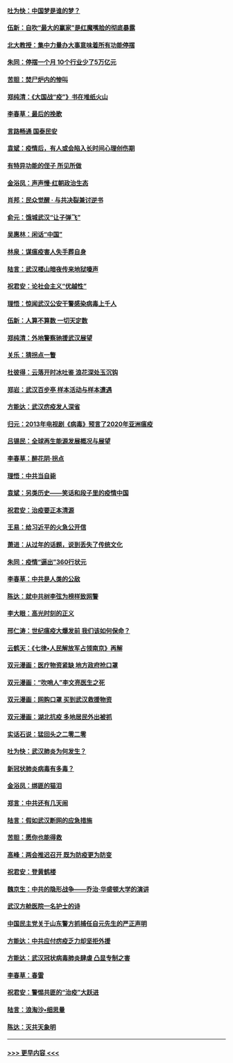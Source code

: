 #### [吐为快：中国梦是谁的梦？](../pages/nsc993/n11906564.md?t=03011531) 
#### [伍新：自吹“最大的赢家”是红魔嘴脸的彻底暴露](../pages/nsc993/n11906407.md?t=03011531) 
#### [北大教授：集中力量办大事意味着所有功能停摆](../pages/nsc993/n11904800.md?t=03011531) 
#### [朱同：停摆一个月 10个行业少了5万亿元](../pages/nsc993/n11904498.md?t=03011531) 
#### [苦胆：焚尸炉内的惨叫](../pages/nsc993/n11904479.md?t=03011531) 
#### [郑纯清：《大国战“疫”》书在堆纸火山](../pages/nsc993/n11904450.md?t=03011531) 
#### [李春草：最后的挽歌](../pages/nsc993/n11904441.md?t=03011531) 
#### [言路畅通 国泰民安](../pages/nsc993/n11904222.md?t=03011531) 
#### [袁斌：疫情后，有人或会陷入长时间心理创伤期](../pages/nsc993/n11901514.md?t=03011531) 
#### [有特异功能的侄子 所见所做](../pages/nsc993/n11901154.md?t=03011531) 
#### [金浴凤：声声慢‧红朝政治生态](../pages/nsc993/n11899553.md?t=03011531) 
#### [肖邦：民众觉醒 · 与共决裂兼讨逆书](../pages/nsc993/n11898435.md?t=03011531) 
#### [俞元：饿城武汉“让子弹飞”](../pages/nsc993/n11898344.md?t=03011531) 
#### [吴惠林：闲话“中国”](../pages/nsc993/n11898182.md?t=03011531) 
#### [林泉：谋瘟疫害人失手葬自身](../pages/nsc993/n11897892.md?t=03011531) 
#### [陆言：武汉楼山暗夜传来地狱嚎声](../pages/nsc993/n11897033.md?t=03011531) 
#### [祝君安：论社会主义“优越性”](../pages/nsc993/n11897005.md?t=03011531) 
#### [理悟：惊闻武汉公安干警感染病毒上千人](../pages/nsc993/n11896947.md?t=03011531) 
#### [伍新：人算不算数 一切天定数](../pages/nsc993/n11893372.md?t=03011531) 
#### [郑纯清：外地警察驰援武汉展望](../pages/nsc993/n11893115.md?t=03011531) 
#### [关乐：猜拐点一瞥](../pages/nsc993/n11893020.md?t=03011531) 
#### [杜彼得：云落开时冰吐鉴 浪花深处玉沉钩](../pages/nsc993/n11892107.md?t=03011531) 
#### [郑岩：武汉百步亭 样本活动与样本遭遇](../pages/nsc993/n11892310.md?t=03011531) 
#### [方能达：武汉疠疫发人深省](../pages/nsc993/n11891376.md?t=03011531) 
#### [归元：2013年电视剧《病毒》预言了2020年亚洲瘟疫](../pages/nsc993/n11891126.md?t=03011531) 
#### [吕锡民：全球再生能源发展概况与展望](../pages/nsc993/n11890613.md?t=03011531) 
#### [李春草：醉花阴·拐点](../pages/nsc993/n11890567.md?t=03011531) 
#### [理悟：中共当自毙](../pages/nsc993/n11890559.md?t=03011531) 
#### [袁斌：另类历史——笑话和段子里的疫情中国](../pages/nsc993/n11889243.md?t=03011531) 
#### [祝君安：治疫要正本清源](../pages/nsc993/n11889085.md?t=03011531) 
#### [王易：给习近平的火急公开信](../pages/nsc993/n11888225.md?t=03011531) 
#### [萧进：从过年的话题，说到丢失了传统文化](../pages/nsc993/n11887732.md?t=03011531) 
#### [朱同：疫情“逼出”360行状元](../pages/nsc993/n11887678.md?t=03011531) 
#### [李春草：中共是人类的公敌](../pages/nsc993/n11887656.md?t=03011531) 
#### [陈达：就中共树李弦为榜样致网警](../pages/nsc993/n11887625.md?t=03011531) 
#### [李大眼：高光时刻的正义](../pages/nsc993/n11887585.md?t=03011531) 
#### [邢仁涛：世纪瘟疫大爆发前 我们该如何保命？](../pages/nsc993/n11887535.md?t=03011531) 
#### [云鹤天：《七律▪人民解放军占领南京》再解](../pages/nsc993/n11887524.md?t=03011531) 
#### [双元漫画：医疗物资紧缺 地方政府抢口罩](../pages/nsc993/n11884744.md?t=03011531) 
#### [双元漫画：“吹哨人”李文亮医生之死](../pages/nsc993/n11884705.md?t=03011531) 
#### [双元漫画：网购口罩 买到武汉救援物资](../pages/nsc993/n11884670.md?t=03011531) 
#### [双元漫画：湖北抗疫 多地居民外出被抓](../pages/nsc993/n11884643.md?t=03011531) 
#### [实话石说：猛回头之二零二零](../pages/nsc993/n11883968.md?t=03011531) 
#### [吐为快：武汉肺炎为何发生？](../pages/nsc993/n11882180.md?t=03011531) 
#### [新冠状肺炎病毒有多毒？](../pages/nsc993/n11881790.md?t=03011531) 
#### [金浴凤：绑匪的猫泪](../pages/nsc993/n11880664.md?t=03011531) 
#### [郑言：中共还有几天闹](../pages/nsc993/n11880645.md?t=03011531) 
#### [陆言：假如武汉断网的应急措施](../pages/nsc993/n11880619.md?t=03011531) 
#### [苦胆：愿你也能得救](../pages/nsc993/n11880601.md?t=03011531) 
#### [高峰：两会推迟召开  既为防疫更为防变](../pages/nsc993/n11879977.md?t=03011531) 
#### [祝君安：登黄鹤楼](../pages/nsc993/n11880583.md?t=03011531) 
#### [魏京生：中共的隐形战争——乔治‧华盛顿大学的演讲](../pages/nsc993/n11879765.md?t=03011531) 
#### [武汉方舱医院一名护士的诗](../pages/nsc993/n11878480.md?t=03011531) 
#### [中国民主党关于山东警方抓捕任自元先生的严正声明](../pages/nsc993/n11877506.md?t=03011531) 
#### [方能达：中共应付疠疫乏力却坚拒外援](../pages/nsc993/n11877497.md?t=03011531) 
#### [方能达：武汉冠状病毒肺炎肆虐 凸显专制之害](../pages/nsc993/n11877475.md?t=03011531) 
#### [李春草：春雷](../pages/nsc993/n11876287.md?t=03011531) 
#### [祝君安：警惕共匪的“治疫”大跃进](../pages/nsc993/n11876084.md?t=03011531) 
#### [陆言：浪淘沙•细思量](../pages/nsc993/n11876071.md?t=03011531) 
#### [陈达：灭共天象明](../pages/nsc993/n11876063.md?t=03011531) 

----
#### [ >>> 更早内容 <<< ](../indexes/nsc993-earlier.md)
